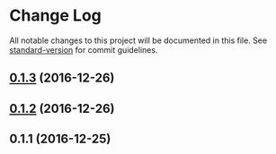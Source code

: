 # Change Log

All notable changes to this project will be documented in this file. See [standard-version](https://github.com/conventional-changelog/standard-version) for commit guidelines.

<a name="0.1.3"></a>
## [0.1.3](https://github.com/webrary/jSelection/compare/v0.1.2...v0.1.3) (2016-12-26)



<a name="0.1.2"></a>
## [0.1.2](https://github.com/webrary/jSelection/compare/v0.1.1...v0.1.2) (2016-12-26)



<a name="0.1.1"></a>
## 0.1.1 (2016-12-25)
